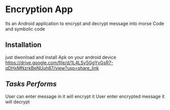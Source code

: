 
# Encryption App
Its an Android application to encrypt and decrypt message into morse Code and symbolic code









## Installation 

just dwonload and install Apk on your android device
https://drive.google.com/file/d/1L4LSy5GgYvGsR7-qDHxMNzrkBeNUuh87/view?usp=share_link






## ***Tasks Performs***

User can enter message in it will encrypt it 
User enter encrypted message it will decrypt 





